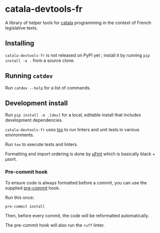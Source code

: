 # catala-devtools-fr

A library of helper tools for [catala](https://catala-lang.org) programming in the context
of French legislative texts.

## Installing

`catala-devtools-fr` is not released on PyPI yet ; install it by running `pip install -e .` from a source clone.

## Running `catdev`

Run `catdev --help` for a list of commands.

## Development install

Run `pip install -e .[dev]` for a local, editable install that includes development dependencies.

`catala-devtools-fr` uses [tox](https://tox.wiki/en/latest/) to run linters and unit tests in various environments.

Run `tox` to execute tests and linters.

Formatting and import ordering is done by [µFmt](https://ufmt.omnilib.dev/en/stable/index.html) which is basically black + µsort.

### Pre-commit hook

To ensure code is always formatted before a commit, you can use the supplied [pre-commit](https://pre-commit.com) hook.

Run this once:

`pre-commit install`

Then, before every commit, the code will be reformatted automatically.

The pre-commit hook will also run the `ruff` linter.
